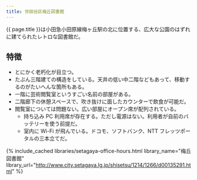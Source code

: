 ```yaml
---
title: 世田谷区梅丘図書館
---
```


{{ page.title }}は小田急小田原線梅ヶ丘駅の北に位置する、広大な公園のはずれに建てられたレトロな図書館だ。

## 特徴

* とにかく老朽化が目立つ。
* たぶん三階建ての構造をしている。天井の低い中二階などもあって、移動するのがたいへんな箇所もある。
* 一階に芸術閲覧室というすごい名前の部屋がある。
* 二階廊下の休憩スペースで、吹き抜けに面したカウンターで飲食が可能だ。
* 閲覧室については問題ない。広い部屋にオープン席が配列されている。
  * 持ち込み PC 利用席が存在する。ただし電源はない。利用者が自前のバッテリーを使う前提だ。
  * 室内に Wi-Fi が飛んでいる。ドコモ、ソフトバンク、NTT フレッツポータルの三本立てだ。

{% include_cached libraries/setagaya-office-hours.html
    library_name="梅丘図書館"
    library_url="http://www.city.setagaya.lg.jp/shisetsu/1214/1266/d00135291.html" %}
